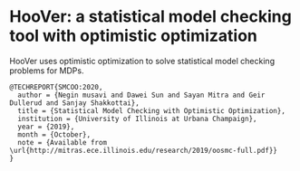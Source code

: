 # HooVer: a statistical model checking tool with optimistic optimization

HooVer uses optimistic optimization to solve statistical model checking problems for MDPs.

```
@TECHREPORT{SMCOO:2020,
  author = {Negin musavi and Dawei Sun and Sayan Mitra and Geir Dullerud and Sanjay Shakkottai},
  title = {Statistical Model Checking with Optimistic Optimization},
  institution = {University of Illinois at Urbana Champaign},
  year = {2019},
  month = {October},
  note = {Available from \url{http://mitras.ece.illinois.edu/research/2019/oosmc-full.pdf}}
}
```
